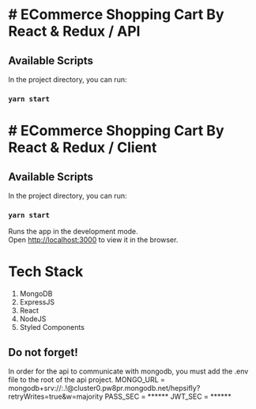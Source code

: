 # # ECommerce Shopping Cart By React & Redux / API

## Available Scripts

In the project directory, you can run:

### `yarn start`

# # ECommerce Shopping Cart By React & Redux / Client

## Available Scripts

In the project directory, you can run:

### `yarn start`

Runs the app in the development mode.\
Open [http://localhost:3000](http://localhost:3000) to view it in the browser.

# Tech Stack

1. MongoDB
2. ExpressJS
3. React
4. NodeJS
5. Styled Components

## Do not forget!
In order for the api to communicate with mongodb, you must add the .env file to the root of the api project.
MONGO_URL = mongodb+srv://<username>:<password>.!@cluster0.pw8pr.mongodb.net/hepsifly?retryWrites=true&w=majority
PASS_SEC = ******
JWT_SEC = ******

